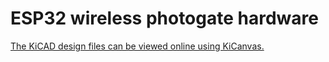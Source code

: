 # ESP32 wireless photogate hardware

[The KiCAD design files can be viewed online using KiCanvas.](https://kicanvas.org/?github=https%3A%2F%2Fgithub.com%2Ftvannoy%2Flaser-photogate%2Ftree%2Fhardware%2Fpcb%2Fesp32-boards)
